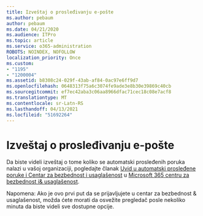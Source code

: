 ```yaml
---
title: Izveštaj o prosleđivanju e-pošte
ms.author: pebaum
author: pebaum
ms.date: 04/21/2020
ms.audience: ITPro
ms.topic: article
ms.service: o365-administration
ROBOTS: NOINDEX, NOFOLLOW
localization_priority: Once
ms.custom:
- "1195"
- "1200004"
ms.assetid: b8308c24-029f-43ab-af84-0ac97e6ff9d7
ms.openlocfilehash: 0648313f75a6c3074fe9ade3e8b30e39869c40cb
ms.sourcegitcommit: ef7ec42aba3c06aa8966dfac71cec18c08e7acf8
ms.translationtype: MT
ms.contentlocale: sr-Latn-RS
ms.lasthandoff: 04/13/2021
ms.locfileid: "51692264"
---
```

# <a name="email-forwarding-report"></a>Izveštaj o prosleđivanju e-pošte

Da biste videli izveštaj o tome koliko se automatski prosleđenih poruka nalazi u vašoj organizaciji, pogledajte članak [Uvid u automatski prosleđene poruke i Centar za bezbednost i usaglašenost](https://docs.microsoft.com/microsoft-365/security/office-365-security/mfi-auto-forwarded-messages-report) u [Microsoft 365 centru za bezbednost i&amp; usaglašenost](https://protection.office.com/#/homepage).
  
Napomena: Ako je ovo prvi put da se prijavljujete u centar za bezbednost &amp; usaglašenost, možda ćete morati da osvežite pregledač posle nekoliko minuta da biste videli sve dostupne opcije.
  